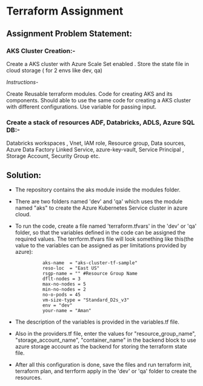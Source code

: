 # Terraform Assignment

## Assignment Problem Statement:
 ### AKS Cluster Creation:-
Create a AKS cluster with Azure Scale Set enabled . Store the state file in cloud storage ( for 2 envs like dev, qa)

*Instructions-*

  Create Reusable terraform modules. Code for creating AKS and its components. Should able to use the same code for creating a AKS cluster with different configurations. Use variable for passing input.

  ### Create a stack of resources ADF, Databricks, ADLS, Azure SQL DB:-
  Databricks workspaces , Vnet, IAM role, Resource group, Data sources, Azure Data Factory Linked Service, azure-key-vault, Service Principal , Storage Account, Security Group etc.

## Solution:
 - The repository contains the aks module inside the modules folder.
 - There are two folders named 'dev' and 'qa' which uses the module named "aks" to create the Azure Kubernetes Service cluster in azure cloud.
 - To run the code, create a file named 'terraform.tfvars' in the 'dev' or 'qa' folder, so that the variables defined in the code can be assigned the required values. The terrform.tfvars file will look something like this(the value to the variables can be assigned as per limitations provided by azure):

                 aks-name  = "aks-cluster-tf-sample"
                 reso-loc  = "East US"
                 rsgp-name = "" #Resource Group Name
                 dflt-nodes = 3
                 max-no-nodes = 5
                 min-no-nodes = 2
                 no-o-pods = 45
                 vm-size-type = "Standard_D2s_v3"
                 env = "dev"
                 your-name = "Aman"
 - The description of the variables is provided in the variables.tf file.
 - Also in the providers.tf file, enter the values for "resource_group_name", "storage_account_name", "container_name" in the backend block to use azure storage account as the backend for storing the terraform state file.
 - After all this configuration is done, save the files and run terraform init, terraform plan, and terrform apply in the 'dev' or 'qa' folder to create the resources.
